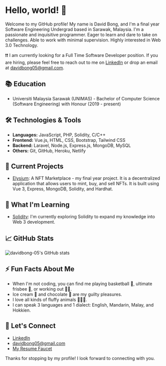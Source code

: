 # Hello, world! 👋

Welcome to my GitHub profile! My name is David Bong, and I'm a final year Software Engineering Undergrad based in Sarawak, Malaysia. I'm a passionate and inquisitive programmer. Eager to learn and dare to take on challenges. Able to work with minimal supervision. Highly interested in Web 3.0 Technology.

❗❗ I am currently looking for a Full Time Software Developer position. If you are hiring, please feel free to reach out to me on [LinkedIn](https://www.linkedin.com/in/davidbong05/) or drop an email at [davidbong05@gmail.com](mailto:davidbong05@gmail.com).

## 📚 Education

- Universiti Malaysia Sarawak (UNIMAS) - Bachelor of Computer Science (Software Engineering) with Honour (2019 - present)

## 🛠️ Technologies & Tools

- **Languages:** JavaScript, PHP, Solidity, C/C++
- **Frontend:** Vue.js, HTML, CSS, Bootstrap, Tailwind CSS
- **Backend:** Laravel, Node.js, Express.js, MongoDB, MySQL
- **Others:** Git, GitHub, Heroku, Netlify

## 🔭 Current Projects

- [Elysium](https://github.com/davidbong-05/elysium.git): A NFT Marketplace - my final year project. It is a decentralized application that allows users to mint, buy, and sell NFTs. It is built using Vue 3, Express, MongoDB, Solidity, and Hardhat.

## 🌱 What I'm Learning

- [Solidity](https://docs.soliditylang.org/en/v0.8.6/): I'm currently exploring Solidity to expand my knowledge into Web 3 development.

## 📈 GitHub Stats

![davidbong-05's GitHub stats](https://github-readme-stats.vercel.app/api?username=davidbong-05&show_icons=true&theme=radical)

## ⚡ Fun Facts About Me

- When I'm not coding, you can find me playing basketball 🏀, ultimate frisbee 🥏, or working out 🏋️‍♀️.
- Ice cream 🍦 and chocolate 🍫 are my guilty pleasures.
- I love all kinds of fluffy animals 🐶🐱🐹.
- I can speak 3 languages and 1 dialect: English, Mandarin, Malay, and Hokkien.

## 💬 Let's Connect

- [LinkedIn](https://www.linkedin.com/in/davidbong05/)
- [davidbong05@gmail.com](mailto:davidbong05@gmail.com)
- [My Resume Faucet](https://david-resume-faucet.netlify.app/)

Thanks for stopping by my profile! I look forward to connecting with you.
